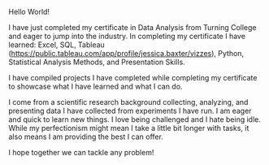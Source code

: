 Hello World!

I have just completed my certificate in Data Analysis from Turning College and eager to jump into the industry.
In completing my certificate I have learned:
Excel,
SQL,
Tableau (https://public.tableau.com/app/profile/jessica.baxter/vizzes),
Python,
Statistical Analysis Methods, and
Presentation Skills.

I have compiled projects I have completed while completing my certificate to showcase what I have learned and what I can do.

I come from a scientific research background collecting, analyzing, and presenting data I have collected from experiments I have run.
I am eager and quick to learn new things.
I love being challenged and I hate being idle.
While my perfectionism might mean I take a little bit longer with tasks, it also means I am providing the best I can offer.

I hope together we can tackle any problem!
